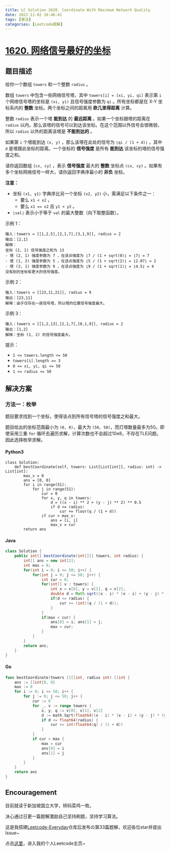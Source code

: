 ```yaml
---
title: LC Solution 1620. Coordinate With Maximum Network Quality
date: 2022-11-02 16:46:41
tags: [算法]
categories: [Leetcode题解]
---
```


# [1620. 网络信号最好的坐标](https://leetcode.cn/problems/coordinate-with-maximum-network-quality/)

## 题目描述

给你一个数组 `towers` 和一个整数 `radius` 。

数组 `towers` 中包含一些网络信号塔，其中 `towers[i] = [xi, yi, qi]` 表示第 `i` 个网络信号塔的坐标是 `(xi, yi)` 且信号强度参数为 `qi` 。所有坐标都是在 X-Y 坐标系内的 **整数** 坐标。两个坐标之间的距离用 **欧几里得距离** 计算。

整数 `radius` 表示一个塔 **能到达** 的 **最远距离** 。如果一个坐标跟塔的距离在 `radius` 以内，那么该塔的信号可以到达该坐标。在这个范围以外信号会很微弱，所以 `radius` 以外的距离该塔是 **不能到达的** 。

如果第 `i` 个塔能到达 `(x, y)` ，那么该塔在此处的信号为 `⌊qi / (1 + d)⌋` ，其中 `d` 是塔跟此坐标的距离。一个坐标的 **信号强度** 是所有 **能到达** 该坐标的塔的信号强度之和。

请你返回数组 `[cx, cy]` ，表示 **信号强度** 最大的 **整数** 坐标点 `(cx, cy)` 。如果有多个坐标网络信号一样大，请你返回字典序最小的 **非负** 坐标。

**注意：**

-   坐标 `(x1, y1)` 字典序比另一个坐标 `(x2, y2)` 小，需满足以下条件之一：
    -   要么 `x1 < x2` ，
    -   要么 `x1 == x2` 且 `y1 < y2` 。
-   `⌊val⌋` 表示小于等于 `val` 的最大整数（向下取整函数）。

示例 1：

```
输入：towers = [[1,2,5],[2,1,7],[3,1,9]], radius = 2
输出：[2,1]
解释：
坐标 (2, 1) 信号强度之和为 13
- 塔 (2, 1) 强度参数为 7 ，在该点强度为 ⌊7 / (1 + sqrt(0)⌋ = ⌊7⌋ = 7
- 塔 (1, 2) 强度参数为 5 ，在该点强度为 ⌊5 / (1 + sqrt(2)⌋ = ⌊2.07⌋ = 2
- 塔 (3, 1) 强度参数为 9 ，在该点强度为 ⌊9 / (1 + sqrt(1)⌋ = ⌊4.5⌋ = 4
没有别的坐标有更大的信号强度。
```

示例 2：

```
输入：towers = [[23,11,21]], radius = 9
输出：[23,11]
解释：由于仅存在一座信号塔，所以塔的位置信号强度最大。
```

示例 3：

```
输入：towers = [[1,2,13],[2,1,7],[0,1,9]], radius = 2
输出：[1,2]
解释：坐标 (1, 2) 的信号强度最大。
```

提示：

-   `1 <= towers.length <= 50`
-   `towers[i].length == 3`
-   `0 <= xi, yi, qi <= 50`
-   `1 <= radius <= 50`

## 解决方案

### 方法一：枚举

题目要求找到一个坐标，使得该点到所有信号塔的信号强度之和最大。

题目给出的坐标范围最小为 `(0, 0)`，最大为 `(50, 50)`，而灯塔数量最多为50。即使采用三重 `for` 循环去遍历求解，计算次数也不会超过10e8，不存在TLE问题。因此选择枚举求解。

#### Python3

```python3
class Solution:
    def bestCoordinate(self, towers: List[List[int]], radius: int) -> List[int]:
        max_v = 0
        ans = [0, 0]
        for i in range(51):
            for j in range(51):
                cur = 0
                for x, y, q in towers:
                    d = ((x - i) ** 2 + (y - j) ** 2) ** 0.5
                    if d <= radius:
                        cur += floor(q / (1 + d))
                if cur > max_v:
                    ans = [i, j]
                    max_v = cur
        return ans
```

#### Java

```java
class Solution {
    public int[] bestCoordinate(int[][] towers, int radius) {
        int[] ans = new int[2];
        int max = 0;
        for(int i = 0; i <= 50; i++) {
            for(int j = 0; j <= 50; j++) {
                int cur = 0;
                for(int[] v : towers) {
                    int x = v[0], y = v[1], q = v[2];
                    double d = Math.sqrt((x - i) * (x - i) + (y - j) * (y - j));
                    if(d <= radius) {
                        cur += (int)(q / (1 + d));
                    }
                }
                if(max < cur) {
                    ans[0] = i; ans[1] = j;
                    max = cur;
                }
            }
        }
        return ans;
    }
}
```

#### Go

```go
func bestCoordinate(towers [][]int, radius int) []int {
    ans := []int{0, 0}
    max := 0
    for i := 0; i <= 50; i++ {
        for j := 0; j <= 50; j++ {
            cur := 0
            for _, v := range towers {
                x, y, q := v[0], v[1], v[2]
                d := math.Sqrt(float64((x - i) * (x - i) + (y - j) * (y - j)))
                if d <= float64(radius) {
                    cur += int(float64(q) / (1 + d))
                }
            }
            if cur > max {
                max = cur
                ans[0] = i
                ans[1] = j
            }
        }
    }
    return ans
}
```

## Encouragement

目前就读于新加坡国立大学，转码菜鸡一枚。

决心通过日更一篇题解激励自己坚持刷题，坚持学习算法。

这是我搭建[Leetcode-Everyday](https://github.com/ltyzzzxxx/Leetcode-Everyday)仓库后发布の第33篇题解，欢迎各位star并提出Issue~

点击[这里](https://leetcode.cn/u/ltyzzz/)，进入我的个人Leetcode主页~
